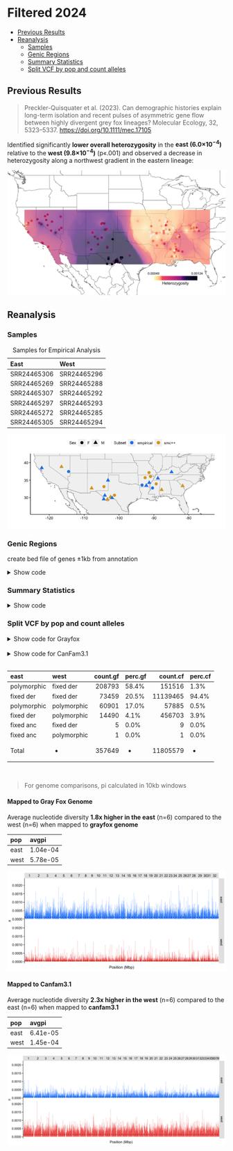 Filtered 2024
================

-   [Previous Results](#previous-results)
-   [Reanalysis](#reanalysis)
    -   [Samples](#samples)
    -   [Genic Regions](#genic-regions)
    -   [Summary Statistics](#summary-statistics)
    -   [Split VCF by pop and count
        alleles](#split-vcf-by-pop-and-count-alleles)

## Previous Results

> Preckler-Quisquater et al. (2023). Can demographic histories explain
> long-term isolation and recent pulses of asymmetric gene flow between
> highly divergent grey fox lineages? Molecular Ecology, 32, 5323–5337.
> <https://doi.org/10.1111/mec.17105>

Identified significantly **lower overall heterozygosity** in the **east
(6.0×10<sup>−4</sup>)** relative to the **west (9.8×10<sup>−4</sup>)**
(p«.001) and observed a decrease in heterozygosity along a northwest
gradient in the eastern lineage:

<img src="sumstats_files/mec17105-fig-0006-m.jpg" alt="Spatial patterns of heterozygosity" width="600"/>

## Reanalysis

### Samples

<table>
<caption>
Samples for Empirical Analysis
</caption>
<thead>
<tr>
<th style="text-align:left;">
East
</th>
<th style="text-align:left;">
West
</th>
</tr>
</thead>
<tbody>
<tr>
<td style="text-align:left;">
SRR24465306
</td>
<td style="text-align:left;">
SRR24465296
</td>
</tr>
<tr>
<td style="text-align:left;">
SRR24465269
</td>
<td style="text-align:left;">
SRR24465288
</td>
</tr>
<tr>
<td style="text-align:left;">
SRR24465307
</td>
<td style="text-align:left;">
SRR24465292
</td>
</tr>
<tr>
<td style="text-align:left;">
SRR24465297
</td>
<td style="text-align:left;">
SRR24465293
</td>
</tr>
<tr>
<td style="text-align:left;">
SRR24465272
</td>
<td style="text-align:left;">
SRR24465285
</td>
</tr>
<tr>
<td style="text-align:left;">
SRR24465305
</td>
<td style="text-align:left;">
SRR24465294
</td>
</tr>
</tbody>
</table>

![](sumstats_files/figure-gfm/Samples-1.png)<!-- -->

### Genic Regions

create bed file of genes ±1kb from annotation

<details>
<summary>
Show code
</summary>

<br>

``` r
##Canfam3.1 annotation

chroms <- read_tsv("sumstats_files/canfamchrom.txt")

cfgenes <- read_tsv("sumstats_files/canFam3.1_ensembleGenes", col_names = T) %>% 
  left_join(chroms, by=c("chrom"="Chromosome")) %>% 
  filter(str_detect(chrom, "chr\\d")) %>%  
  mutate(newstart=txStart-1000, newend=txEnd+1000) %>% 
  mutate(start=case_when(newstart<0 ~ 1, TRUE ~ newstart)) %>%
  mutate(end=case_when(newend>as.numeric(Size) ~ as.numeric(Size), TRUE ~ newend)) %>%
  select(chrom,start,end)

mergecf <- bed_merge(cfgenes)

mergecf %>% write_tsv("sumstats_files/cfgenes1kb.bed", col_names = F)


#Grayfox liftover annotation

galba <- fread("sumstats_files/galba.gtf.gz")

chroms <- read_tsv("inputstats_files/grayfox_renameChroms_number.txt", col_names = c("scaf","chrom")) %>% 
  separate(scaf, remove=F, c(NA,NA,NA,NA,NA,"length"))

gfgenes <- galba %>% left_join(chroms,by=c("V1"="scaf")) %>% na.omit() %>%
  mutate(newstart=V4-1000, newend=V5+1000) %>% 
  mutate(start=case_when(newstart<0 ~ 1, TRUE ~ newstart)) %>%
  mutate(end=case_when(newend>as.numeric(length) ~ as.numeric(length), TRUE ~ newend)) %>%
  select(chrom,start,end)

mergegf <- bed_merge(gfgenes)

mergegf %>% write_tsv("sumstats_files/gfgenes1kb.bed", col_names = F)
```

</details>

### Summary Statistics

<details>
<summary>
Show code
</summary>

<br>

``` bash
#!/bin/sh
#SBATCH --job-name=varpi10kb
#SBATCH --output=/scratch1/marjanak/varpi10kb.out
#SBATCH --error=/scratch1/marjanak/varpi10kb.err
#SBATCH --partition=qcb
#SBATCH --time=30:00:00
#SBATCH --ntasks=1
#SBATCH --cpus-per-task=4
#SBATCH --mem-per-cpu=8000MB
#SBATCH --mail-type=END,FAIL # notifications for job done & fail
#SBATCH --mail-user=marjanak@usc.edu

module load vcftools
module load bcftools

vcftools --gzvcf /project/jazlynmo_738/DataRepository/Canids/Variants/GrayFox/Mainland/grayfox_filtered.renameChroms.Mainland.drop295.ACgr25_DPgr165lt500.vcf.gz --keep east6.txt --exclude-bed gfgenes1kb.bed --window-pi 10000 --out gf_east6_pi_10kb.out

vcftools --gzvcf /project/jazlynmo_738/DataRepository/Canids/Variants/GrayFox/Mainland/Canfam3.1_filtered.renameChroms.Mainland.drop295.ACgr25_DPgr165lt500.vcf.gz --keep east6.txt --exclude-bed cfgenes1kb.bed --window-pi 10000 --out cf_east6_pi_10kb.out

vcftools --gzvcf /project/jazlynmo_738/DataRepository/Canids/Variants/GrayFox/Mainland/grayfox_filtered.renameChroms.Mainland.drop295.ACgr25_DPgr165lt500.vcf.gz --keep west6.txt --exclude-bed gfgenes1kb.bed --window-pi 10000 --out gf_west6_pi_10kb.out

vcftools --gzvcf /project/jazlynmo_738/DataRepository/Canids/Variants/GrayFox/Mainland/Canfam3.1_filtered.renameChroms.Mainland.drop295.ACgr25_DPgr165lt500.vcf.gz --keep west6.txt --exclude-bed cfgenes1kb.bed --window-pi 10000 --out cf_west6_pi_10kb.out

vcftools --gzvcf /project/jazlynmo_738/DataRepository/Canids/Variants/GrayFox/Mainland/grayfox_filtered.renameChroms.Mainland.drop295.ACgr25_DPgr165lt500.vcf.gz --keep empirical.txt --exclude-bed gfgenes1kb.bed --het --out grayfox.het

vcftools --gzvcf /project/jazlynmo_738/DataRepository/Canids/Variants/GrayFox/Mainland/Canfam3.1_filtered.renameChroms.Mainland.drop295.ACgr25_DPgr165lt500.vcf.gz --keep empirical.txt --exclude-bed cfgenes1kb.bed --het --out canfam31.het

bcftools stats -S empirical.txt -T ^gfgenes1kb.bed /project/jazlynmo_738/DataRepository/Canids/Variants/GrayFox/Mainland/grayfox_filtered.renameChroms.Mainland.drop295.ACgr25_DPgr165lt500.vcf.gz > grayfox.seg

bcftools stats -S empirical.txt -T ^cfgenes1kb.bed /project/jazlynmo_738/DataRepository/Canids/Variants/GrayFox/Mainland/Canfam3.1_filtered.renameChroms.Mainland.drop295.ACgr25_DPgr165lt500.vcf.gz > canfam31.seg
```

</details>

### Split VCF by pop and count alleles

<details>
<summary>
Show code for Grayfox
</summary>

<br>

``` bash
#!/bin/sh
#SBATCH --job-name=sepvcf
#SBATCH --output=/scratch1/marjanak/sepvcf.out
#SBATCH --error=/scratch1/marjanak/sepvcf.err
#SBATCH --partition=qcb
#SBATCH --time=10:00:00
#SBATCH --ntasks=1
#SBATCH --cpus-per-task=4
#SBATCH --mem-per-cpu=8000MB
#SBATCH --mail-type=END,FAIL # notifications for job done & fail
#SBATCH --mail-user=marjanak@usc.edu

module load bcftools

bcftools view -Oz -S west6.txt /project/jazlynmo_738/DataRepository/Canids/Variants/GrayFox/Mainland/grayfox_filtered.renameChroms.Mainland.drop295.ACgr25_DPgr165lt500.vcf.gz > west6.vcf.gz

bcftools view -Oz -S east6.txt /project/jazlynmo_738/DataRepository/Canids/Variants/GrayFox/Mainland/grayfox_filtered.renameChroms.Mainland.drop295.ACgr25_DPgr165lt500.vcf.gz > east6.vcf.gz

bcftools index -t west6.vcf.gz

bcftools index -t east6.vcf.gz

vcftools --gzvcf east6.vcf.gz --counts --exclude-bed gfgenes1kb.bed

vcftools --gzvcf west6.vcf.gz --counts --exclude-bed gfgenes1kb.bed
```

</details>

<br>

<details>
<summary>
Show code for CanFam3.1
</summary>

<br>

``` bash
#!/bin/sh
#SBATCH --job-name=cfsepvcf
#SBATCH --output=/scratch1/marjanak/cfsepvcf.out
#SBATCH --error=/scratch1/marjanak/cfsepvcf.err
#SBATCH --partition=qcb
#SBATCH --time=10:00:00
#SBATCH --ntasks=1
#SBATCH --cpus-per-task=4
#SBATCH --mem-per-cpu=8000MB
#SBATCH --mail-type=END,FAIL # notifications for job done & fail
#SBATCH --mail-user=marjanak@usc.edu

module load bcftools
module load vcftools

bcftools view -Oz -S west6.txt /project/jazlynmo_738/DataRepository/Canids/Variants/GrayFox/Mainland/Canfam3.1_filtered.renameChroms.Mainland.drop295.ACgr25_DPgr165lt500.vcf.gz > cfwest6.vcf.gz

bcftools view -Oz -S east6.txt /project/jazlynmo_738/DataRepository/Canids/Variants/GrayFox/Mainland/Canfam3.1_filtered.renameChroms.Mainland.drop295.ACgr25_DPgr165lt500.vcf.gz > cfeast6.vcf.gz

bcftools index -t cfwest6.vcf.gz

bcftools index -t cfeast6.vcf.gz

vcftools --gzvcf cfeast6.vcf.gz --counts --exclude-bed cfgenes1kb.bed --out cfeast

vcftools --gzvcf cfwest6.vcf.gz --counts --exclude-bed cfgenes1kb.bed --out cfwest
```

</details>

<br>

<table>
<thead>
<tr>
<th style="text-align:left;">
east
</th>
<th style="text-align:left;">
west
</th>
<th style="text-align:right;">
count.gf
</th>
<th style="text-align:left;">
perc.gf
</th>
<th style="text-align:right;">
count.cf
</th>
<th style="text-align:left;">
perc.cf
</th>
</tr>
</thead>
<tbody>
<tr>
<td style="text-align:left;">
polymorphic
</td>
<td style="text-align:left;">
fixed der
</td>
<td style="text-align:right;">
208793
</td>
<td style="text-align:left;">
58.4%
</td>
<td style="text-align:right;">
151516
</td>
<td style="text-align:left;">
1.3%
</td>
</tr>
<tr>
<td style="text-align:left;">
fixed der
</td>
<td style="text-align:left;">
fixed der
</td>
<td style="text-align:right;">
73459
</td>
<td style="text-align:left;">
20.5%
</td>
<td style="text-align:right;">
11139465
</td>
<td style="text-align:left;">
94.4%
</td>
</tr>
<tr>
<td style="text-align:left;">
polymorphic
</td>
<td style="text-align:left;">
polymorphic
</td>
<td style="text-align:right;">
60901
</td>
<td style="text-align:left;">
17.0%
</td>
<td style="text-align:right;">
57885
</td>
<td style="text-align:left;">
0.5%
</td>
</tr>
<tr>
<td style="text-align:left;">
fixed der
</td>
<td style="text-align:left;">
polymorphic
</td>
<td style="text-align:right;">
14490
</td>
<td style="text-align:left;">
4.1%
</td>
<td style="text-align:right;">
456703
</td>
<td style="text-align:left;">
3.9%
</td>
</tr>
<tr>
<td style="text-align:left;">
fixed anc
</td>
<td style="text-align:left;">
fixed der
</td>
<td style="text-align:right;">
5
</td>
<td style="text-align:left;">
0.0%
</td>
<td style="text-align:right;">
9
</td>
<td style="text-align:left;">
0.0%
</td>
</tr>
<tr>
<td style="text-align:left;">
fixed anc
</td>
<td style="text-align:left;">
polymorphic
</td>
<td style="text-align:right;">
1
</td>
<td style="text-align:left;">
0.0%
</td>
<td style="text-align:right;">
1
</td>
<td style="text-align:left;">
0.0%
</td>
</tr>
<tr>
<td style="text-align:left;">
Total
</td>
<td style="text-align:left;">

-   </td>
    <td style="text-align:right;">
    357649
    </td>
    <td style="text-align:left;">

    -   </td>
        <td style="text-align:right;">
        11805579
        </td>
        <td style="text-align:left;">

        -   </td>
            </tr>
            </tbody>
            </table>

<br>

> For genome comparisons, pi calculated in 10kb windows

#### Mapped to Gray Fox Genome

Average nucleotide diversity **1.8x higher in the east** (n=6) compared
to the west (n=6) when mapped to **grayfox genome**

<table>
<thead>
<tr>
<th style="text-align:left;">
pop
</th>
<th style="text-align:left;">
avgpi
</th>
</tr>
</thead>
<tbody>
<tr>
<td style="text-align:left;">
east
</td>
<td style="text-align:left;">
1.04e-04
</td>
</tr>
<tr>
<td style="text-align:left;">
west
</td>
<td style="text-align:left;">
5.78e-05
</td>
</tr>
</tbody>
</table>

![](sumstats_files/figure-gfm/pi-1.png)<!-- -->

#### Mapped to Canfam3.1

Average nucleotide diversity **2.3x higher in the west** (n=6) compared
to the east (n=6) when mapped to **canfam3.1**

<table>
<thead>
<tr>
<th style="text-align:left;">
pop
</th>
<th style="text-align:left;">
avgpi
</th>
</tr>
</thead>
<tbody>
<tr>
<td style="text-align:left;">
east
</td>
<td style="text-align:left;">
6.41e-05
</td>
</tr>
<tr>
<td style="text-align:left;">
west
</td>
<td style="text-align:left;">
1.45e-04
</td>
</tr>
</tbody>
</table>

![](sumstats_files/figure-gfm/pi-cf-1.png)<!-- -->
